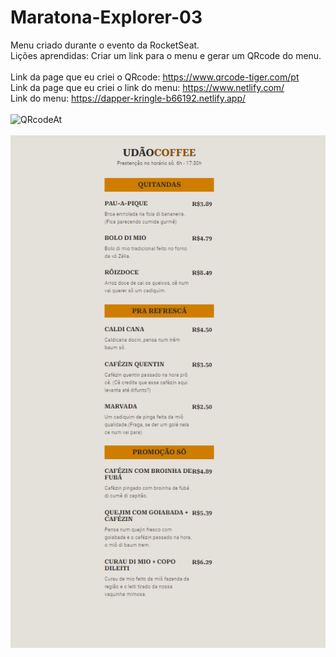 # Maratona-Explorer-03

Menu criado durante o evento da RocketSeat.<br>
Lições aprendidas: Criar um link para o menu e gerar um QRcode do menu.<br><br>
Link da page que eu criei o QRcode: https://www.qrcode-tiger.com/pt<br>
Link da page que eu criei o link do menu: https://www.netlify.com/<br>
Link do menu: https://dapper-kringle-b66192.netlify.app/<br><br>
![QRcodeAt](https://user-images.githubusercontent.com/88672028/184542505-92977694-eb80-4ce6-bbf4-e94fe46e2d2a.png)
<br><br>
![](https://github.com/DevMaroto/Maratona-Explorer-03/blob/main/menu.png)
